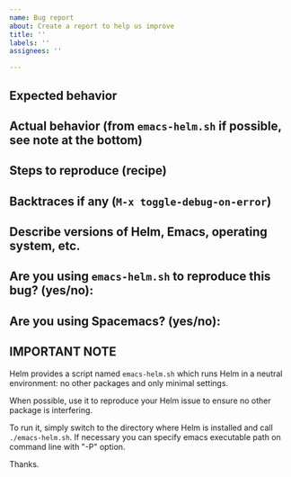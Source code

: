 ```yaml
---
name: Bug report
about: Create a report to help us improve
title: ''
labels: ''
assignees: ''

---
```


## Expected behavior

## Actual behavior (from `emacs-helm.sh` if possible, see note at the bottom)

## Steps to reproduce (recipe)

## Backtraces if any (`M-x toggle-debug-on-error`)

## Describe versions of Helm, Emacs, operating system, etc.

## Are you using `emacs-helm.sh` to reproduce this bug? (yes/no):

## Are you using Spacemacs? (yes/no):

## IMPORTANT NOTE

Helm provides a script named `emacs-helm.sh` which runs Helm in a neutral
environment: no other packages and only minimal settings.

When possible, use it to reproduce your Helm issue to ensure no other package is
interfering.

To run it, simply switch to the directory where Helm is installed and call `./emacs-helm.sh`.
If necessary you can specify emacs executable path on command line with "-P" option.

Thanks.
